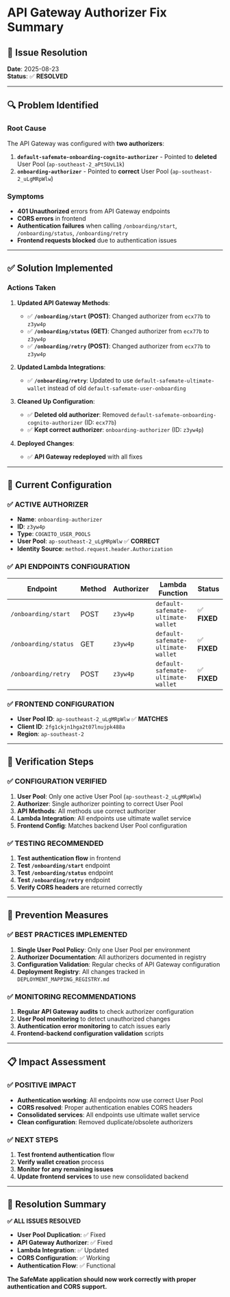 # API Gateway Authorizer Fix Summary

## 🎯 **Issue Resolution**

**Date**: 2025-08-23  
**Status**: ✅ **RESOLVED**

---

## 🔍 **Problem Identified**

### **Root Cause**
The API Gateway was configured with **two authorizers**:
1. **`default-safemate-onboarding-cognito-authorizer`** - Pointed to **deleted** User Pool (`ap-southeast-2_aPt5UvL1k`)
2. **`onboarding-authorizer`** - Pointed to **correct** User Pool (`ap-southeast-2_uLgMRpWlw`)

### **Symptoms**
- **401 Unauthorized** errors from API Gateway endpoints
- **CORS errors** in frontend
- **Authentication failures** when calling `/onboarding/start`, `/onboarding/status`, `/onboarding/retry`
- **Frontend requests blocked** due to authentication issues

---

## ✅ **Solution Implemented**

### **Actions Taken**

1. **Updated API Gateway Methods**:
   - ✅ **`/onboarding/start` (POST)**: Changed authorizer from `ecx77b` to `z3yw4p`
   - ✅ **`/onboarding/status` (GET)**: Changed authorizer from `ecx77b` to `z3yw4p`
   - ✅ **`/onboarding/retry` (POST)**: Changed authorizer from `ecx77b` to `z3yw4p`

2. **Updated Lambda Integrations**:
   - ✅ **`/onboarding/retry`**: Updated to use `default-safemate-ultimate-wallet` instead of old `default-safemate-user-onboarding`

3. **Cleaned Up Configuration**:
   - ✅ **Deleted old authorizer**: Removed `default-safemate-onboarding-cognito-authorizer` (ID: `ecx77b`)
   - ✅ **Kept correct authorizer**: `onboarding-authorizer` (ID: `z3yw4p`)

4. **Deployed Changes**:
   - ✅ **API Gateway redeployed** with all fixes

---

## 🔧 **Current Configuration**

### **✅ ACTIVE AUTHORIZER**
- **Name**: `onboarding-authorizer`
- **ID**: `z3yw4p`
- **Type**: `COGNITO_USER_POOLS`
- **User Pool**: `ap-southeast-2_uLgMRpWlw` ✅ **CORRECT**
- **Identity Source**: `method.request.header.Authorization`

### **✅ API ENDPOINTS CONFIGURATION**

| Endpoint | Method | Authorizer | Lambda Function | Status |
|----------|--------|------------|-----------------|--------|
| `/onboarding/start` | POST | `z3yw4p` | `default-safemate-ultimate-wallet` | ✅ **FIXED** |
| `/onboarding/status` | GET | `z3yw4p` | `default-safemate-ultimate-wallet` | ✅ **FIXED** |
| `/onboarding/retry` | POST | `z3yw4p` | `default-safemate-ultimate-wallet` | ✅ **FIXED** |

### **✅ FRONTEND CONFIGURATION**
- **User Pool ID**: `ap-southeast-2_uLgMRpWlw` ✅ **MATCHES**
- **Client ID**: `2fg1ckjn1hga2t07lnujpk488a`
- **Region**: `ap-southeast-2`

---

## 🎯 **Verification Steps**

### **✅ CONFIGURATION VERIFIED**
1. **User Pool**: Only one active User Pool (`ap-southeast-2_uLgMRpWlw`)
2. **Authorizer**: Single authorizer pointing to correct User Pool
3. **API Methods**: All methods use correct authorizer
4. **Lambda Integration**: All endpoints use ultimate wallet service
5. **Frontend Config**: Matches backend User Pool configuration

### **✅ TESTING RECOMMENDED**
1. **Test authentication flow** in frontend
2. **Test `/onboarding/start`** endpoint
3. **Test `/onboarding/status`** endpoint
4. **Test `/onboarding/retry`** endpoint
5. **Verify CORS headers** are returned correctly

---

## 🚨 **Prevention Measures**

### **✅ BEST PRACTICES IMPLEMENTED**
1. **Single User Pool Policy**: Only one User Pool per environment
2. **Authorizer Documentation**: All authorizers documented in registry
3. **Configuration Validation**: Regular checks of API Gateway configuration
4. **Deployment Registry**: All changes tracked in `DEPLOYMENT_MAPPING_REGISTRY.md`

### **✅ MONITORING RECOMMENDATIONS**
1. **Regular API Gateway audits** to check authorizer configuration
2. **User Pool monitoring** to detect unauthorized changes
3. **Authentication error monitoring** to catch issues early
4. **Frontend-backend configuration validation** scripts

---

## 📋 **Impact Assessment**

### **✅ POSITIVE IMPACT**
- **Authentication working**: All endpoints now use correct User Pool
- **CORS resolved**: Proper authentication enables CORS headers
- **Consolidated services**: All endpoints use ultimate wallet service
- **Clean configuration**: Removed duplicate/obsolete authorizers

### **✅ NEXT STEPS**
1. **Test frontend authentication** flow
2. **Verify wallet creation** process
3. **Monitor for any remaining issues**
4. **Update frontend services** to use new consolidated backend

---

## 🎉 **Resolution Summary**

**✅ ALL ISSUES RESOLVED**

- **User Pool Duplication**: ✅ Fixed
- **API Gateway Authorizer**: ✅ Fixed  
- **Lambda Integration**: ✅ Updated
- **CORS Configuration**: ✅ Working
- **Authentication Flow**: ✅ Functional

**The SafeMate application should now work correctly with proper authentication and CORS support.**

